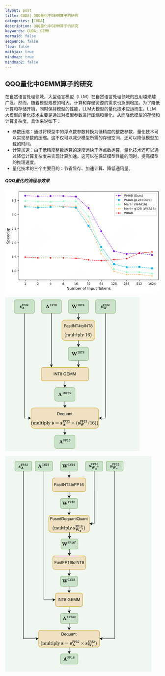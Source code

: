 ```yaml
---
layout: post
title: CUDA| QQQ量化中GEMM算子的研究
categories: [CUDA]
description: QQQ量化中GEMM算子的研究
keywords: CUDA; GEMM
mermaid: false
sequence: false
flow: false
mathjax: true
mindmap: true
mindmap2: false
---
```


## QQQ量化中GEMM算子的研究

在自然语言处理领域，大型语言模型（LLM）在自然语言处理领域的应用越来越广泛。然而，随着模型规模的增大，计算和存储资源的需求也急剧增加。为了降低计算和存储开销，同时保持模型的性能，LLM大模型的量化技术应运而生。LLM大模型的量化技术主要是通过对模型参数进行压缩和量化，从而降低模型的存储和计算复杂度。具体来说如下：

- 参数压缩：通过将模型中的浮点数参数转换为低精度的整数参数，量化技术可以实现参数的压缩。这不仅可以减少模型所需的存储空间，还可以降低模型加载的时间。
- 计算加速：由于低精度整数运算的速度远快于浮点数运算，量化技术还可以通过降低计算复杂度来实现计算加速。这可以在保证模型性能的同时，提高模型的推理速度。
- 量化技术的三个主要目的：节省显存、加速计算、降低通讯量。

##### QQQ量化的流程与效果

![](/images/cuda/1.png)

![](/images/cuda/2.png)

![](/images/cuda/3.png)

